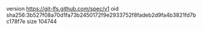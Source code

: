 version https://git-lfs.github.com/spec/v1
oid sha256:3b527f08a70d1fa73b2450172f9e2933752f8fadeb2d9fa4b3821fd7bc178f7e
size 104744

